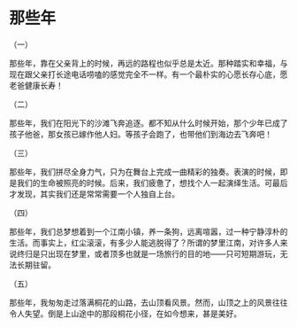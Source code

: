# 那些年

（一）

那些年，靠在父亲背上的时候，再远的路程也似乎总是太近。那种踏实和幸福，与现在跟父亲打长途电话唠嗑的感觉完全不一样。有一个最朴实的心愿长存心底，愿老爸健康长寿！
 
（二）

那些年，我们在阳光下的沙滩飞奔追逐。都不知从什么时候开始，那个少年已成了孩子他爸，那女孩已嫁作他人妇。等孩子会跑了，也带他们到海边去飞奔吧！
 
（三）

那些年，我们拼尽全身力气，只为在舞台上完成一曲精彩的独奏。表演的时候，即是我们的生命被照亮的时候。后来，我们疲惫了，想找个人一起演绎生活。可最后才发现，其实我们还是常常需要一个人独自上台。
 
（四）

那些年，我们总梦想着到一个江南小镇，养一条狗，远离喧嚣，过一种宁静淳朴的生活。而事实上，红尘滚滚，有多少人能逃脱得了？所谓的梦里江南，对许多人来说终归是只出现在梦里，或者顶多也就是一场旅行的目的地——只可短期游玩，无法长期驻留。
 
（五）

那些年，我匆匆走过落满桐花的山路，去山顶看风景。然而，山顶之上的风景往往令人失望。倒是上山途中的那段桐花小径，在如今想来，甚是美好。